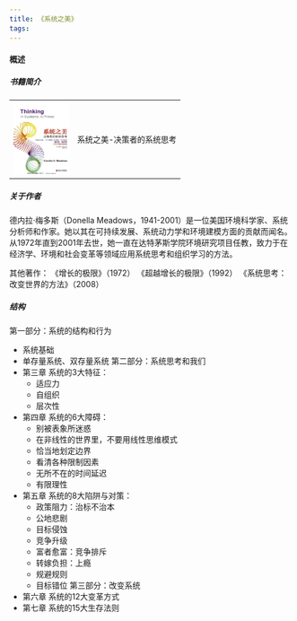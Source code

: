 ```yaml
---
title: 《系统之美》
tags:
---
```

#### 概述
##### 书籍简介
<table>
    <tr>
        <td><img src="../images/books/xi_tong_zhi_mei.jpg" width="100"/></td>
        <td>系统之美-决策者的系统思考</td>
    </tr>
</table>


##### 关于作者
德内拉·梅多斯（Donella Meadows，1941-2001）是一位美国环境科学家、系统分析师和作家。她以其在可持续发展、系统动力学和环境建模方面的贡献而闻名。
从1972年直到2001年去世，她一直在达特茅斯学院环境研究项目任教，致力于在经济学、环境和社会变革等领域应用系统思考和组织学习的方法。

其他著作：
《增长的极限》（1972）
《超越增长的极限》（1992）
《系统思考：改变世界的方法》（2008）


##### 结构
第一部分：系统的结构和行为
+ 系统基础
+ 单存量系统、双存量系统
第二部分：系统思考和我们
+ 第三章 系统的3大特征：
  + 适应力
  + 自组织
  + 层次性
+ 第四章 系统的6大障碍：
  + 别被表象所迷惑
  + 在非线性的世界里，不要用线性思维模式
  + 恰当地划定边界
  + 看清各种限制因素
  + 无所不在的时间延迟
  + 有限理性
+ 第五章 系统的8大陷阱与对策：
  + 政策阻力：治标不治本
  + 公地悲剧
  + 目标侵蚀
  + 竞争升级
  + 富者愈富：竞争排斥
  + 转嫁负担：上瘾
  + 规避规则
  + 目标错位
第三部分：改变系统
+ 第六章 系统的12大变革方式
+ 第七章 系统的15大生存法则









